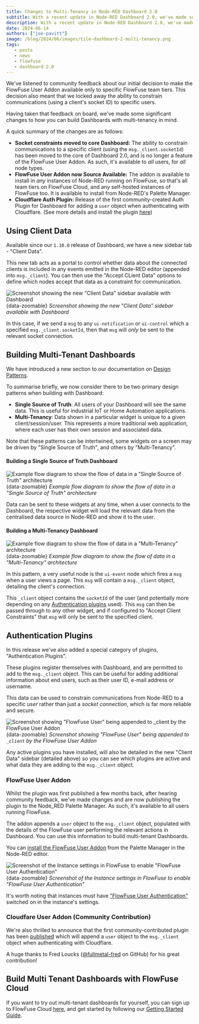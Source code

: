```yaml
---
title: Changes to Multi-Tenancy in Node-RED Dashboard 2.0
subtitle: With a recent update in Node-RED Dashboard 2.0, we've made some significant changes to the multi-tenancy feature set. Discover what's new and how it can benefit your projects.
description: With a recent update in Node-RED Dashboard 2.0, we've made some significant changes to the multi-tenancy feature. Discover what's new and how it can benefit your projects.
date: 2024-06-14
authors: ["joe-pavitt"]
image: /blog/2024/06/images/tile-dashboard-2-multi-tenancy.png
tags:
   - posts
   - news
   - flowfuse
   - dashboard 2.0
---
```


We've listened to community feedback about our initial decision to make the FlowFuse User Addon available only to specific FlowFuse team tiers. This decision also meant that we locked away the ability to constrain communications (using a client's socket ID) to specific users. 

Having taken that feedback on board, we've made some significant changes to how you can build Dashboards with multi-tenancy in mind.

<!--more-->

A quick summary of the changes are as follows:

- **Socket constraints moved to core Dashboard:** The ability to constrain communications to a specific client (using the `msg._client.socketId`) has been moved to the core of Dashboard 2.0, and is no longer a feature of the FlowFuse User Addon. As such, it's available to _all_ users, for _all_ node types.
- **FlowFuse User Addon now Source Available:** The addon is available to install in _any_ instances of Node-RED running on FlowFuse, so that's all team tiers on FlowFuse Cloud, and any self-hosted instances of FlowFuse too. It is available to install from Node-RED's Palette Manager.
- **Cloudflare Auth Plugin:** Release of the first community-created Auth Plugin for Dashboard for adding a `user` object when authenticating with Cloudflare. (See more details and install the plugin [here](https://flows.nodered.org/node/@fullmetal-fred/node-red-dashboard-2-cloudflare-auth))

## Using Client Data

Available since our `1.10.0` release of Dashboard, we have a new sidebar tab - "Client Data". 

This new tab acts as a portal to control whether data about the connected clients is included in any events emitted in the Node-RED editor (appended into `msg._client`). You can then use the "Accept CLient Data" options to define which nodes accept that data as a constraint for communication.

![Screenshot showing the new "Client Data" sidebar available with Dashboard](./images/dashboard-multi-tenancy-sidebar.png){data-zoomable}
_Screenshot showing the new "Client Data" sidebar available with Dashboard_

In this case, if we send a `msg` to any `ui-notification` or `ui-control` which a specified `msg._client.socketId`, then that `msg` will _only_ be sent to the relevant socket connection.

## Building Multi-Tenant Dashboards

We have introduced a new section to our documentation on [Design Patterns](https://dashboard.flowfuse.com/getting-started.html#design-patterns).

To summarise briefly, we now consider there to be two primary design patterns when building with Dashboard:

- **Single Source of Truth**: All users of your Dashboard will see the same data. This is useful for industrial IoT or Home Automation applications.
- **Multi-Tenancy**: Data shown in a particular widget is unique to a given client/session/user. This represents a more traditional web application, where each user has their own session and associated data.

Note that these patterns can be intertwined, some widgets on a screen may be driven by "Single Source of Truth", and others by "Multi-Tenancy".

#### Building a Single Source of Truth Dashboard

![Example flow diagram to show the flow of data in a "Single Source of Truth" architecture](./images/design-pattern-single.png){data-zoomable}
_Example flow diagram to show the flow of data in a "Single Source of Truth" architecture_

Data can be sent to these widgets at any time, when a user connects to the Dashboard, the respective widget will load the relevant data from the centralised data source in Node-RED and show it to the user.

#### Building a Multi-Tenancy Dashboard

![Example flow diagram to show the flow of data in a "Multi-Tenancy" architecture](./images/design-pattern-client.png){data-zoomable}
_Example flow diagram to show the flow of data in a "Multi-Tenancy" architecture_

In this pattern, a very useful node is the `ui-event` node which fires a `msg` when a user views a page. This `msg` will contain a `msg._client` object, detailing the client's connection.

This `_client` object contains the `socketId` of the user (and potentially more depending on any [Authentication plugins](#authentication-plugins) used). This `msg` can then be passed through to any other widget, and if configured to "Accept Client Constraints" that `msg` will only be sent to the specified client.

## Authentication Plugins

In this release we've also added a special category of plugins, "Authentication Plugins". 

These plugins register themselves with Dashboard, and are permitted to add to the `msg._client` object. This can be useful for adding additional information about end users, such as their user ID, e-mail address or username.

This data can be used to constrain communications from Node-RED to a specific _user_ rather than just a _socket connection_, which is far more reliable and secure.

![Screenshot showing "FlowFuse User" being appended to `_client` by the FlowFuse User Addon](./images/dashboard-include-client-data.png){data-zoomable}
_Screenshot showing "FlowFuse User" being appended to `_client` by the FlowFuse User Addon_

Any active plugins you have installed, will also be detailed in the new "Client Data" sidebar (detailed above) so you can see which plugins are active and what data they are adding to the `msg._client` object.

### FlowFuse User Addon

Whilst the plugin was first published a few months back, after hearing community feedback, we've made changes and are now publishing the plugin to the Node_RED Palette Manager. As such, it's available to all users running FlowFuse.

The addon appends a `user` object to the `msg._client` object, populated with the details of the FlowFuse user performing the relevant actions in Dashboard. You can use this information to build multi-tenant Dashboards.

You can [install the FlowFuse User Addon](https://flows.nodered.org/node/@flowfuse/node-red-dashboard-2-user-addon) from the Palette Manager in the Node-RED editor.

![Screenshot of the Instance settings in FlowFuse to enable "FlowFuse User Authentication"](./images/flowfuse-instance-security.png){data-zoomable}
_Screenshot of the Instance settings in FlowFuse to enable "FlowFuse User Authentication"_

It's worth noting that instances must have ["FlowFuse User Authentication"](https://flowfuse.com/blog/2024/04/displaying-logged-in-users-on-dashboard/#enabling-flowfuse-user-authentication) switched on in the instance's settings.


### Cloudfare User Addon (Community Contribution)

We're also thrilled to announce that the first community-contributed plugin has been [published](https://flows.nodered.org/node/@fullmetal-fred/node-red-dashboard-2-cloudflare-auth) which will append a `user` object to the `msg._client` object when authenticating with Cloudflare.

A huge thanks to Fred Loucks ([@fullmetal-fred](https://github.com/fullmetal-fred) on GitHub) for his great contribution!

## Build Multi Tenant Dashboards with FlowFuse Cloud

If you want to try out multi-tenant dashboards for yourself, you can sign up to FlowFuse Cloud [here](https://app.flowfuse.com/account/create), and get started by following our [Getting Started Guide](https://dashboard.flowfuse.com/user/multi-tenancy.html#building-multi-tenant-dashboards).